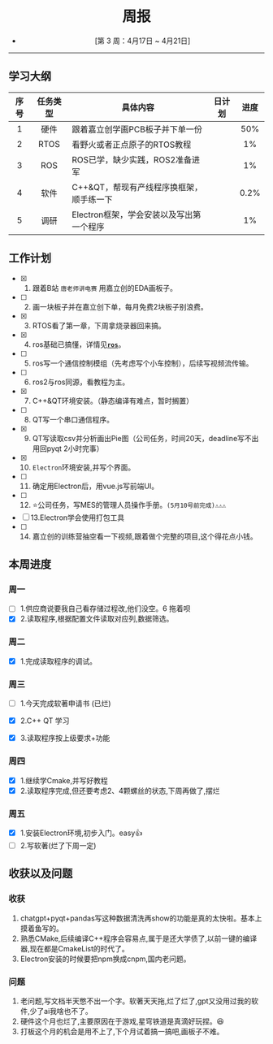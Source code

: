 # <center> 周报 
- <center>[第 3 周：4月17日 ~ 4月21日]  

***

## 学习大纲
|序号|任务类型|具体内容|日计划|进度|
|:--:|:-----:|-------|:----:|:--:|
|1 |硬件 |跟着嘉立创学画PCB板子并下单一份 |  | 50% |
|2 |RTOS |看野火或者正点原子的RTOS教程 |  | 1% | 
|3 |ROS |ROS已学，缺少实践，ROS2准备进军 |  | 1% |
|4 |软件 |C++&QT，帮现有产线程序换框架，顺手练一下 |  | 0.2% |
|5 |调研 |Electron框架，学会安装以及写出第一个程序 |  | 1% | 

## 工作计划

- [x] 1. 跟着B站 `唐老师讲电赛` 用嘉立创的EDA画板子。
- [ ] 2. 画一块板子并在嘉立创下单，每月免费2块板子别浪费。
- [x] 3. RTOS看了第一章，下周拿烧录器回来搞。
- [x] 4. ros基础已搞懂，详情见[**`ros`**](/ROS%E6%9C%BA%E5%99%A8%E4%BA%BA/ROS.md)。
- [ ] 5. ros写一个通信控制模组（先考虑写个小车控制），后续写视频流传输。
- [ ] 6. ros2与ros同源，看教程为主。
- [x] 7. C++&QT环境安装。（静态编译有难点，暂时搁置）
- [ ] 8. QT写一个串口通信程序。
- [x] 9. QT写读取csv并分析画出Pie图（公司任务，时间20天，deadline写不出用回pyqt 2小时完事）
- [x] 10. `Electron`环境安装,并写个界面。
- [ ] 11. 确定用Electron后，用vue.js写前端UI。
- [ ] 12. ⭐公司任务，写MES的管理人员操作手册。`(5月10号前完成)⚠️⚠️⚠️`
- [ ] 13.Electron学会使用打包工具
- [ ] 14. 嘉立创的训练营抽空看一下视频,跟着做个完整的项目,这个得花点小钱。

## 本周进度

### 周一
- [ ] 1.供应商说要我自己看存储过程改,他们没空。6 拖着呗
- [x] 2.读取程序,根据配置文件读取对应列,数据筛选。

### 周二
- [x] 1.完成读取程序的调试。


### 周三
- [ ] 1.今天完成软著申请书 (已烂)
- [x] 2.C++ QT 学习
- [x] 3.读取程序按上级要求+功能


### 周四
- [x] 1.继续学Cmake,并写好教程
- [x] 2.读取程序完成,但还要考虑2、4颗螺丝的状态,下周再做了,摆烂

### 周五
- [x] 1.安装Electron环境,初步入门。easy👍
- [ ] 2.写软著(烂了下周一定)

## 收获以及问题
### 收获
1. chatgpt+pyqt+pandas写这种数据清洗再show的功能是真的太快啦。基本上摸着鱼写的。
2. 熟悉CMake,后续编译C++程序会容易点,属于是还大学债了,以前一键的编译器,现在都是CmakeList的时代了。
3. Electron安装的时候要把npm换成cnpm,国内老问题。

### 问题
1. 老问题,写文档半天憋不出一个字。软著天天拖,烂了烂了,gpt又没用过我的软件,少了ai我啥也不了。
2. 硬件这个月也烂了,主要原因在于游戏,星穹铁道是真滴好玩捏。😆
3. 打板这个月的机会是用不上了,下个月试着搞一搞吧,画板子不难。